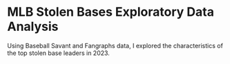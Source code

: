 # MLB Stolen Bases Exploratory Data Analysis
Using Baseball Savant and Fangraphs data, I explored the characteristics of the top stolen base leaders in 2023.
